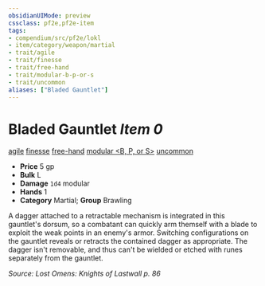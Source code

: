 ```yaml
---
obsidianUIMode: preview
cssclass: pf2e,pf2e-item
tags:
- compendium/src/pf2e/lokl
- item/category/weapon/martial
- trait/agile
- trait/finesse
- trait/free-hand
- trait/modular-b-p-or-s
- trait/uncommon
aliases: ["Bladed Gauntlet"]
---
```

# Bladed Gauntlet *Item 0*  
[agile](/rules/traits/agile.md)  [finesse](/rules/traits/finesse.md)  [free-hand](/rules/traits/free-hand.md)  [modular <B, P, or S>](/rules/traits/modular-logm.md)  [uncommon](/rules/traits/uncommon.md)  

- **Price** 5 gp
- **Bulk** L
- **Damage** `1d4` modular
- **Hands** 1
- **Category** Martial; **Group** Brawling 

A dagger attached to a retractable mechanism is integrated in this gauntlet's dorsum, so a combatant can quickly arm themself with a blade to exploit the weak points in an enemy's armor. Switching configurations on the gauntlet reveals or retracts the contained dagger as appropriate. The dagger isn't removable, and thus can't be wielded or etched with runes separately from the gauntlet.

*Source: Lost Omens: Knights of Lastwall p. 86*